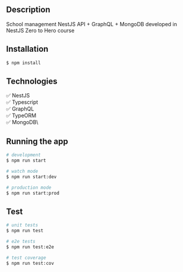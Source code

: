 ## Description

School management NestJS API + GraphQL + MongoDB developed in NestJS Zero to Hero course

## Installation

```bash
$ npm install
```

## Technologies

:white_check_mark: NestJS\
:white_check_mark: Typescript\
:white_check_mark: GraphQL\
:white_check_mark: TypeORM\
:white_check_mark: MongoDB\

## Running the app

```bash
# development
$ npm run start

# watch mode
$ npm run start:dev

# production mode
$ npm run start:prod
```

## Test

```bash
# unit tests
$ npm run test

# e2e tests
$ npm run test:e2e

# test coverage
$ npm run test:cov
```

